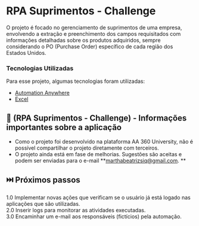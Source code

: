 # RPA Suprimentos - Challenge

O projeto é focado no gerenciamento de suprimentos de uma empresa, envolvendo a extração e preenchimento dos campos requisitados com informações detalhadas sobre os produtos adquiridos, sempre considerando o PO (Purchase Order) específico de cada região dos Estados Unidos.

### Tecnologias Utilizadas

Para esse projeto, algumas tecnologias foram utilizadas:

* [Automation Anywhere](https://www.automationanywhere.com/)
* [Excel]()

## 📌 (RPA Suprimentos - Challenge) - Informações importantes sobre a aplicação

* Como o projeto foi desenvolvido na plataforma AA 360 University, não é possível compartilhar o projeto diretamente com terceiros.
* O projeto ainda está em fase de melhorias. Sugestões são aceitas e podem ser enviadas para o e-mail **marthabeatrizsiq@gmail.com.
**

## ⏭️ Próximos passos

1.0 Implementar novas ações que verificam se o usuário já está logado nas aplicações que são utilizadas. <br/>
2.0 Inserir logs para monitorar as atividades executadas.<br/>
3.0 Encaminhar um e-mail aos responsáveis (fictícios) pela automação.
